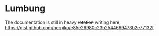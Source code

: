 # Lumbung

The documentation is still in heavy ~~rotation~~ writing here, https://gist.github.com/herpiko/e85e26980c23b2544669473b2e77132f
